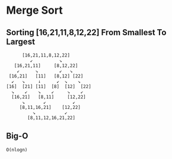 # Merge Sort

## Sorting [16,21,11,8,12,22] From Smallest To Largest

          [16,21,11,8,12,22]
             ↙          ↘
       [16,21,11]     [8,12,22]
        ↙      ↘        ↙   ↘
     [16,21]   [11]   [8,12] [22]
      ↙   ↘     ↓      ↙  ↘    ↘
    [16]  [21] [11]  [8]  [12]  [22]
      ↘    ↙    ↘    ↙     ↘    ↙
      [16,21]   [8,11]     [12,22]
          ↘       ↙          ↙
         [8,11,16,21]    [12,22]
              ↘           ↙
            [8,11,12,16,21,22]

## Big-O

    O(nlogn)